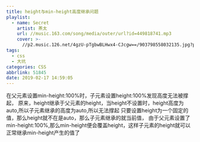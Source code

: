 ```yaml
---
title: height与min-height高度继承问题
playlist:
  - name: Secret
    artist: 茶太
    url: //music.163.com/song/media/outer/url?id=449818741.mp3
    cover: >-
      //p2.music.126.net/4gzU-pTgbwBLHwx4-CJcgw==/903798558032135.jpg?param=90y90
tags:
  - css
  - 大坑
categories: CSS
abbrlink: 51845
date: 2019-02-17 14:59:05
---
```




<!-- more -->

在父元素设置<copy>min-height:100%</copy>时，子元素设置<copy>height:100%</copy>发现高度无法被撑起，
原来，height继承于父元素的height，当height不设置时，height高度为auto,所以子元素继承的高度为auto,所以无法撑起
只要设置height为一个固定的值，那么height就不在是auto，那么子元素继承的就当前值，
由于父元素设置了min-height:100%,那么min-height便会覆盖height，这样子元素的height就可以正常继承min-height产生的值了

